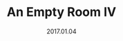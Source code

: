 ---
title: An Empty Room IV
slug: empty-room-i
source: https://photos.smugmug.com/Prints/Prints/i-qxW2n3g/0/eaedebbd/XL/empty-room-4-800-XL.png
alt: Black and white Risograph with halftone dots depecting an empty room, a radiator by a doorframe.
description: One layer Risograph on Stonehenge Cream \#110
date: 2017.01.04
edition: 10
size: 5x5 inches.
media: Risograph
---